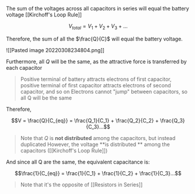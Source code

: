The sum of the voltages across all capacitors in series will equal the battery voltage [[Kirchoff's Loop Rule]]

$$V_{total} = V_1 + V_2 + V_3 + ...$$

Therefore, the sum of all the $\frac{Q}{C}$ will equal the battery voltage.

![[Pasted image 20220308234804.png]]

Furthermore, all $Q$ will be the same, as the attractive force is transferred by each capacitor
> Positive terminal of battery attracts electrons of first capacitor, positive terminal of first capacitor attracts electrons of second capacitor, and so on
> Electrons cannot "jump" between capacitors, so all Q will be the same

Therefore,

$$V = \frac{Q}{C_{eq}} = \frac{Q_1}{C_1} + \frac{Q_2}{C_2} + \frac{Q_3}{C_3}...$$
> Note that $Q$ is **not distributed**  among the capacitors, but instead duplicated
> However, the voltage **is distributed ** among the capacitors ([[Kirchoff's Loop Rule]])

And since all Q are the same, the equivalent capacitance is:

$$\frac{1}{C_{eq}} = \frac{1}{C_1} + \frac{1}{C_2} + \frac{1}{C_3}...$$

> Note that it's the opposite of [[Resistors in Series]]



